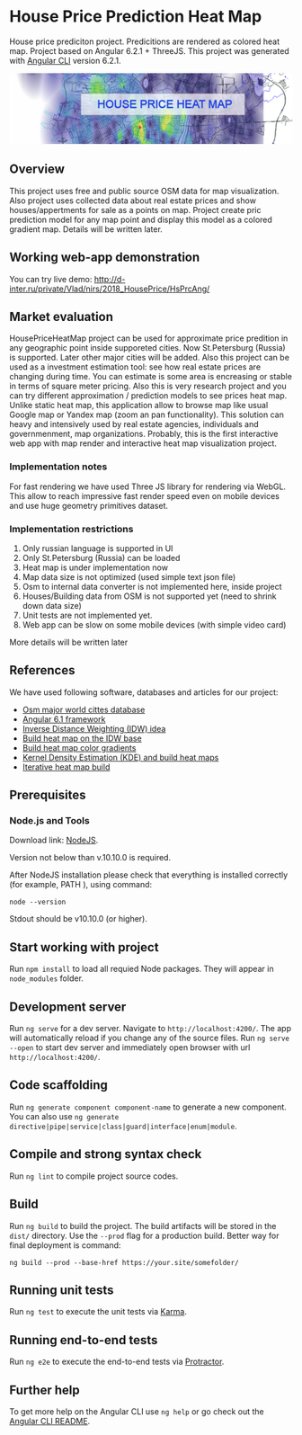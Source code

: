 # House Price Prediction Heat Map

House price prediciton project. Predicitions are rendered as colored heat map. Project based on Angular 6.2.1 + ThreeJS.
This project was generated with [Angular CLI](https://github.com/angular/angular-cli) version 6.2.1.

![Background image](src/logo_page.png)


## Overview

This project uses free and public source OSM data for map visualization. Also project uses collected data about
real estate prices and show houses/appertments for sale as a points on map.
Project create pric prediction model for any map point and display this model as a colored gradient map.
Details will be written later.

## Working web-app demonstration
You can try live demo:
http://d-inter.ru/private/Vlad/nirs/2018_HousePrice/HsPrcAng/

## Market evaluation

HousePriceHeatMap project can be used for approximate price predition in any geographic point inside supporeted cities.
Now St.Petersburg (Russia) is supported. Later other major cities will be added. Also this project can be used as
a investment estimation tool: see how real estate prices are changing during time. You can estimate is some area
is encreasing or stable in terms of square meter pricing. Also this is very research project and you can try different 
approximation / prediction models to see prices heat map. Unlike static heat map, this application allow to browse map
like usual Google map or Yandex map (zoom an pan functionality). This solution can heavy and intensively used by real estate
agencies, individuals and governmenment, map organizations. Probably, this is the first interactive web app with map render
and interactive heat map visualization project.

### Implementation notes
For fast rendering we have used Three JS library for rendering via WebGL. This allow to reach impressive fast render speed
even on mobile devices and use huge geometry primitives dataset.

### Implementation restrictions
1. Only russian language is supported in UI
2. Only St.Petersburg (Russia) can be loaded
3. Heat map is under implementation now
4. Map data size is not optimized (used simple text json file)
5. Osm to internal data converter is not implemented here, inside project
6. Houses/Building data from OSM is not supported yet (need to shrink down data size)
7. Unit tests are not implemented yet.
8. Web app can be slow on some mobile devices (with simple video card)

More details will be written later

## References
We have used following software, databases and articles for our project:
* [Osm major world cittes database](http://download.bbbike.org/osm/bbbike/)
* [Angular 6.1 framework](https://angular.io)
* [Inverse Distance Weighting (IDW) idea](https://en.wikipedia.org/wiki/Inverse_distance_weighting)
* [Build heat map on the IDW base](https://github.com/optimisme/javascript-temperatureMap)
* [Build heat map color gradients](http://www.andrewnoske.com/wiki/Code_-_heatmaps_and_color_gradients)
* [Kernel Density Estimation (KDE) and build heat maps](https://www.geodose.com/2018/01/creating-heatmap-in-python-from-scratch.html)
* [Iterative heat map build](https://github.com/jjguy/heatmap)


## Prerequisites

### Node.js and Tools

Download link:
[NodeJS](https://nodejs.org/en/download/).

Version not below than v.10.10.0 is required.

After NodeJS installation please check that everything is installed correctly (for example, PATH ), using command:
```
node --version
```
Stdout should be
v10.10.0 (or higher).


## Start working with project

Run `npm install` to load all requied Node packages. They will appear in `node_modules` folder.


## Development server

Run `ng serve` for a dev server. Navigate to `http://localhost:4200/`. The app will automatically reload if you change any of the source files.
Run `ng serve --open` to start dev server and immediately open browser with url `http://localhost:4200/`.

## Code scaffolding

Run `ng generate component component-name` to generate a new component. You can also use `ng generate directive|pipe|service|class|guard|interface|enum|module`.

## Compile and strong syntax check

Run `ng lint` to compile project source codes.

## Build

Run `ng build` to build the project. The build artifacts will be stored in the `dist/` directory. Use the `--prod` flag for a production build.
Better way for final deployment is command:
```
ng build --prod --base-href https://your.site/somefolder/
```


## Running unit tests

Run `ng test` to execute the unit tests via [Karma](https://karma-runner.github.io).

## Running end-to-end tests

Run `ng e2e` to execute the end-to-end tests via [Protractor](http://www.protractortest.org/).

## Further help

To get more help on the Angular CLI use `ng help` or go check out the [Angular CLI README](https://github.com/angular/angular-cli/blob/master/README.md).
